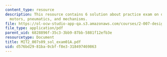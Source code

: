 ```yaml
---
content_type: resource
description: This resource contains 6 solution about practice exam on drawing, CAD,
  motors, pneumatics, and mechanisms.
file: https://ol-ocw-studio-app-qa.s3.amazonaws.com/courses/2-007-design-and-manufacturing-i-spring-2009/d576bd2981ba0cbff8e3318497469863_MIT2_007s09_sol_exam01A.pdf
file_type: application/pdf
parent_uid: 6828896f-35c3-3bb9-87bb-5881f12efb3e
resourcetype: Document
title: MIT2_007s09_sol_exam01A.pdf
uid: d576bd29-81ba-0cbf-f8e3-318497469863
---
```

